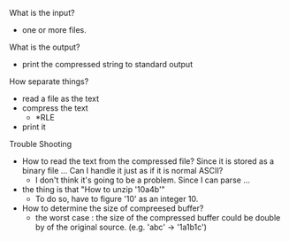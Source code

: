 What is the input?
- one or more files.

What is the output?
- print the compressed string to standard output

How separate things?
- read a file as the text
- compress the text
  - *RLE
- print it

Trouble Shooting
- How to read the text from the compressed file? Since it is stored as a binary file ... Can I handle it just as if it is normal ASCII?
  - I don't think it's going to be a problem. Since I can parse ...
- the thing is that "How to unzip '10a4b'"
  - To do so, have to figure '10' as an integer 10.
- How to determine the size of compreesed buffer?
  - the worst case : the size of the compressed buffer could be double by of the original source. (e.g. 'abc' -> '1a1b1c')